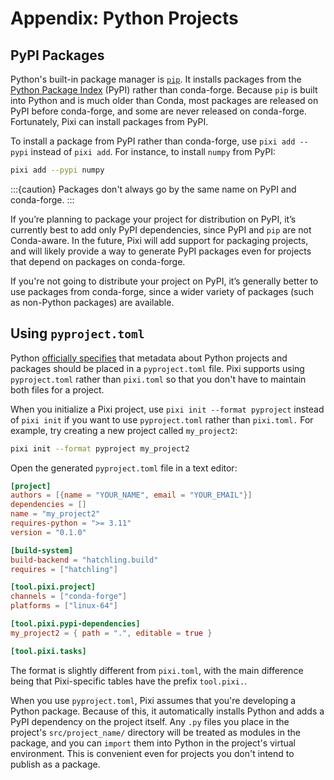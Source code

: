 # Appendix: Python Projects

## PyPI Packages

Python's built-in package manager is [`pip`][pip]. It installs packages from
the [Python Package Index][pypi] (PyPI) rather than conda-forge. Because `pip`
is built into Python and is much older than Conda, most packages are released
on PyPI before conda-forge, and some are never released on conda-forge.
Fortunately, Pixi can install packages from PyPI.

[pip]: https://pip.pypa.io/en/stable/
[pypi]: https://pypi.org/

To install a package from PyPI rather than conda-forge, use `pixi add --pypi`
instead of `pixi add`. For instance, to install `numpy` from PyPI:

```sh
pixi add --pypi numpy
```

:::{caution}
Packages don't always go by the same name on PyPI and conda-forge.
:::

If you’re planning to package your project for distribution on PyPI, it’s
currently best to add only PyPI dependencies, since PyPI and `pip` are not
Conda-aware. In the future, Pixi will add support for packaging projects, and
will likely provide a way to generate PyPI packages even for projects that
depend on packages on conda-forge.

If you're not going to distribute your project on PyPI, it’s generally better
to use packages from conda-forge, since a wider variety of packages (such as
non-Python packages) are available.


## Using `pyproject.toml`

Python [officially specifies][pyproject] that metadata about Python projects
and packages should be placed in a `pyproject.toml` file. Pixi supports using
`pyproject.toml` rather than `pixi.toml` so that you don't have to maintain
both files for a project.

[pyproject]: https://packaging.python.org/en/latest/guides/writing-pyproject-toml/

When you initialize a Pixi project, use `pixi init --format pyproject` instead
of `pixi init` if you want to use `pyproject.toml` rather than `pixi.toml.` For
example, try creating a new project called `my_project2`:

```sh
pixi init --format pyproject my_project2
```

Open the generated `pyproject.toml` file in a text editor:

```toml
[project]
authors = [{name = "YOUR_NAME", email = "YOUR_EMAIL"}]
dependencies = []
name = "my_project2"
requires-python = ">= 3.11"
version = "0.1.0"

[build-system]
build-backend = "hatchling.build"
requires = ["hatchling"]

[tool.pixi.project]
channels = ["conda-forge"]
platforms = ["linux-64"]

[tool.pixi.pypi-dependencies]
my_project2 = { path = ".", editable = true }

[tool.pixi.tasks]
```

The format is slightly different from `pixi.toml`, with the main difference
being that Pixi-specific tables have the prefix `tool.pixi.`.

When you use `pyproject.toml`, Pixi assumes that you're developing a Python
package. Because of this, it automatically installs Python and adds a PyPI
dependency on the project itself. Any `.py` files you place in the project's
`src/project_name/` directory will be treated as modules in the package, and
you can `import` them into Python in the project's virtual environment. This is
convenient even for projects you don't intend to publish as a package.
